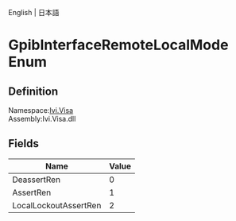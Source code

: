 English | 日本語

# GpibInterfaceRemoteLocalMode Enum

## Definition
Namespace:[Ivi.Visa](Ivi.Visa.md)<BR>
Assembly:Ivi.Visa.dll

## Fields

|Name|Value|
|---|---|
|DeassertRen|0|
|AssertRen|1|
|LocalLockoutAssertRen|2|
